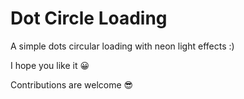 # Dot Circle Loading

A simple dots circular loading with neon light effects :)

I hope you like it 😀

Contributions are welcome 😎